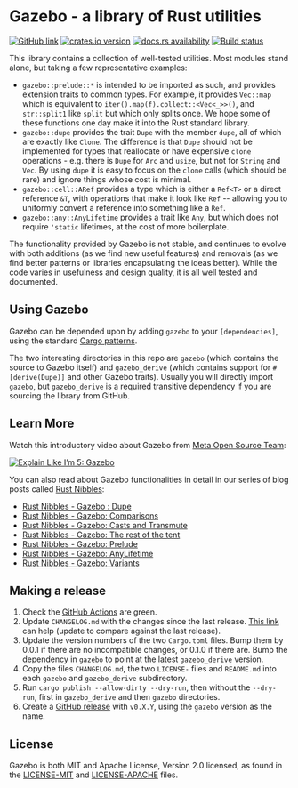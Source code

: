 # Gazebo - a library of Rust utilities

[![GitHub link](https://img.shields.io/badge/GitHub-facebookincubator%2Fgazebo-blue.svg)](https://github.com/facebookincubator/gazebo)
[![crates.io version](https://img.shields.io/crates/v/gazebo.svg)](https://crates.io/crates/gazebo)
[![docs.rs availability](https://img.shields.io/docsrs/gazebo?label=docs.rs)](https://docs.rs/gazebo/)
[![Build status](https://img.shields.io/github/workflow/status/facebookincubator/gazebo/ci.svg)](https://github.com/facebookincubator/gazebo/actions)

This library contains a collection of well-tested utilities. Most modules stand alone, but taking a few representative examples:

* `gazebo::prelude::*` is intended to be imported as such, and provides extension traits to common types. For example, it provides `Vec::map` which is equivalent to `iter().map(f).collect::<Vec<_>>()`, and `str::split1` like `split` but which only splits once. We hope some of these functions one day make it into the Rust standard library.
* `gazebo::dupe` provides the trait `Dupe` with the member `dupe`, all of which are exactly like `Clone`. The difference is that `Dupe` should not be implemented for types that reallocate or have expensive `clone` operations - e.g. there is `Dupe` for `Arc` and `usize`, but not for `String` and `Vec`. By using `dupe` it is easy to focus on the `clone` calls (which should be rare) and ignore things whose cost is minimal.
* `gazebo::cell::ARef` provides a type which is either a `Ref<T>` or a direct reference `&T`, with operations that make it look like `Ref` -- allowing you to uniformly convert a reference into something like a `Ref`.
* `gazebo::any::AnyLifetime` provides a trait like `Any`, but which does not require `'static` lifetimes, at the cost of more boilerplate.

The functionality provided by Gazebo is not stable, and continues to evolve with both additions (as we find new useful features) and removals (as we find better patterns or libraries encapsulating the ideas better). While the code varies in usefulness and design quality, it is all well tested and documented.

## Using Gazebo

Gazebo can be depended upon by adding `gazebo` to your `[dependencies]`, using the standard [Cargo patterns](https://doc.rust-lang.org/cargo/reference/specifying-dependencies.html).

The two interesting directories in this repo are `gazebo` (which contains the source to Gazebo itself) and `gazebo_derive` (which contains support for `#[derive(Dupe)]` and other Gazebo traits). Usually you will directly import `gazebo`, but `gazebo_derive` is a required transitive dependency if you are sourcing the library from GitHub.

## Learn More 

Watch this introductory video about Gazebo from [Meta Open Source Team](https://opensource.facebook.com/):

[![Explain Like I’m 5: Gazebo](https://img.youtube.com/vi/pQJkx9HL_04/0.jpg)](https://www.youtube.com/watch?v=OsrBYHIYCYk)

You can also read about Gazebo functionalities in detail in our series of blog posts called [Rust Nibbles](https://developers.facebook.com/blog/?q=Rust+Nibbles):

* [Rust Nibbles - Gazebo : Dupe](https://developers.facebook.com/blog/post/2021/07/06/rust-nibbles-gazebo-dupe/)
* [Rust Nibbles - Gazebo: Comparisons](https://developers.facebook.com/blog/post/2021/07/27/rust-nibbles-gazebo-comparisons/)
* [Rust Nibbles - Gazebo: Casts and Transmute](https://developers.facebook.com/blog/post/2021/08/03/rust-nibbles-gazebo-casts-transmute/)
* [Rust Nibbles - Gazebo: The rest of the tent](https://developers.facebook.com/blog/post/2021/08/10/rust-nibbles-gazebo-rest-of-tent/)
* [Rust Nibbles - Gazebo: Prelude](https://developers.facebook.com/blog/post/2021/06/29/rust-nibbles-gazebo-prelude/)
* [Rust Nibbles - Gazebo: AnyLifetime](https://developers.facebook.com/blog/post/2021/07/20/rust-nibbles-gazebo-any-lifetime/)
* [Rust Nibbles - Gazebo: Variants](https://developers.facebook.com/blog/post/2021/07/13/rust-nibbles-gazebo-variants)

## Making a release

1. Check the [GitHub Actions](https://github.com/facebookincubator/gazebo/actions) are green.
2. Update `CHANGELOG.md` with the changes since the last release. [This link](https://github.com/facebookincubator/gazebo/compare/v0.1.0...main) can help (update to compare against the last release).
3. Update the version numbers of the two `Cargo.toml` files. Bump them by 0.0.1 if there are no incompatible changes, or 0.1.0 if there are. Bump the dependency in `gazebo` to point at the latest `gazebo_derive` version.
4. Copy the files `CHANGELOG.md`, the two `LICENSE-` files and `README.md` into each `gazebo` and `gazebo_derive` subdirectory.
5. Run `cargo publish --allow-dirty --dry-run`, then without the `--dry-run`, first in `gazebo_derive` and then `gazebo` directories.
6. Create a [GitHub release](https://github.com/facebookincubator/gazebo/releases/new) with `v0.X.Y`, using the `gazebo` version as the name.

## License

Gazebo is both MIT and Apache License, Version 2.0 licensed, as found in the [LICENSE-MIT](LICENSE-MIT) and [LICENSE-APACHE](LICENSE-APACHE) files.
